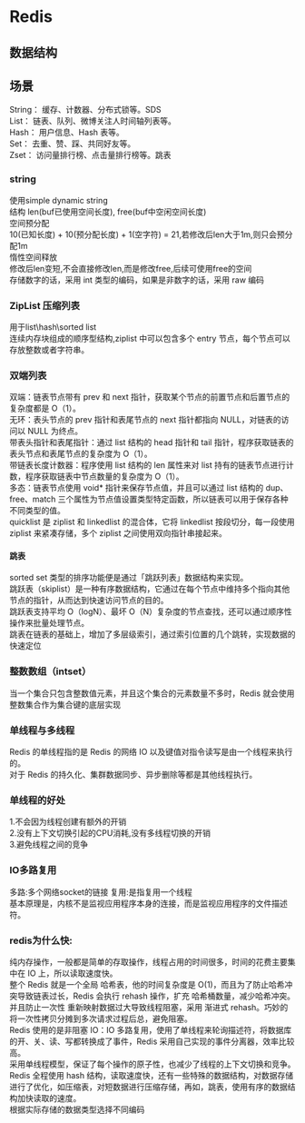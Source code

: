 # Redis
## 数据结构
## 场景
String： 缓存、计数器、分布式锁等。SDS      
List： 链表、队列、微博关注人时间轴列表等。     
Hash： 用户信息、Hash 表等。    
Set： 去重、赞、踩、共同好友等。    
Zset： 访问量排行榜、点击量排行榜等。跳表   

### string
使用simple dynamic string       
结构  len(buf已使用空间长度), free(buf中空闲空间长度)       
空间预分配      
10(已知长度) + 10(预分配长度) + 1(空字符) = 21,若修改后len大于1m,则只会预分配1m     
惰性空间释放        
修改后len变短,不会直接修改len,而是修改free,后续可使用free的空间     
存储数字的话，采用 int 类型的编码，如果是非数字的话，采用 raw 编码      

### ZipList 压缩列表
用于list\hash\sorted list       
连续内存块组成的顺序型结构,ziplist 中可以包含多个 entry 节点，每个节点可以存放整数或者字符串。      

### 双端列表
双端：链表节点带有 prev 和 next 指针，获取某个节点的前置节点和后置节点的复杂度都是 O（1）。     
无环：表头节点的 prev 指针和表尾节点的 next 指针都指向 NULL，对链表的访问以 NULL 为终点。       
带表头指针和表尾指针：通过 list 结构的 head 指针和 tail 指针，程序获取链表的表头节点和表尾节点的复杂度为 O（1）。       
带链表长度计数器：程序使用 list 结构的 len 属性来对 list 持有的链表节点进行计数，程序获取链表中节点数量的复杂度为 O（1）。      
多态：链表节点使用 void* 指针来保存节点值，并且可以通过 list 结构的 dup、free、match 三个属性为节点值设置类型特定函数，所以链表可以用于保存各种不同类型的值。       
quicklist 是 ziplist 和 linkedlist 的混合体，它将 linkedlist 按段切分，每一段使用 ziplist 来紧凑存储，多个 ziplist 之间使用双向指针串接起来。       

#### 跳表
sorted set 类型的排序功能便是通过「跳跃列表」数据结构来实现。       
跳跃表（skiplist）是一种有序数据结构，它通过在每个节点中维持多个指向其他节点的指针，从而达到快速访问节点的目的。        
跳跃表支持平均 O（logN）、最坏 O（N）复杂度的节点查找，还可以通过顺序性操作来批量处理节点。     
跳表在链表的基础上，增加了多层级索引，通过索引位置的几个跳转，实现数据的快速定位        

### 整数数组（intset）
当一个集合只包含整数值元素，并且这个集合的元素数量不多时，Redis 就会使用整数集合作为集合键的底层实现        



### 单线程与多线程
Redis 的单线程指的是 Redis 的网络 IO 以及键值对指令读写是由一个线程来执行的。       
对于 Redis 的持久化、集群数据同步、异步删除等都是其他线程执行。     

### 单线程的好处
1.不会因为线程创建有额外的开销      
2.没有上下文切换引起的CPU消耗,没有多线程切换的开销      
3.避免线程之间的竞争        

### IO多路复用
多路:多个网络socket的链接 复用:是指复用一个线程     
基本原理是，内核不是监视应用程序本身的连接，而是监视应用程序的文件描述符。      

### redis为什么快:
纯内存操作，一般都是简单的存取操作，线程占用的时间很多，时间的花费主要集中在 IO 上，所以读取速度快。        
整个 Redis 就是一个全局 哈希表，他的时间复杂度是 O(1)，而且为了防止哈希冲突导致链表过长，Redis 会执行 rehash 操作，扩充 哈希桶数量，减少哈希冲突。并且防止一次性 重新映射数据过大导致线程阻塞，采用 渐进式 rehash。巧妙的将一次性拷贝分摊到多次请求过程后总，避免阻塞。         
Redis 使用的是非阻塞 IO：IO 多路复用，使用了单线程来轮询描述符，将数据库的开、关、读、写都转换成了事件，Redis 采用自己实现的事件分离器，效率比较高。        
采用单线程模型，保证了每个操作的原子性，也减少了线程的上下文切换和竞争。        
Redis 全程使用 hash 结构，读取速度快，还有一些特殊的数据结构，对数据存储进行了优化，如压缩表，对短数据进行压缩存储，再如，跳表，使用有序的数据结构加快读取的速度。      
根据实际存储的数据类型选择不同编码      